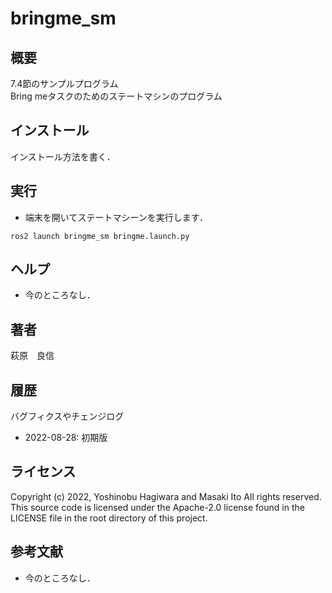 # bringme_sm
## 概要
7.4節のサンプルプログラム  
Bring meタスクのためのステートマシンのプログラム

## インストール
インストール方法を書く．

## 実行
  - 端末を開いてステートマシーンを実行します．
  ```
  ros2 launch bringme_sm bringme.launch.py
  ```

## ヘルプ
- 今のところなし．

## 著者
萩原　良信

## 履歴
バグフィクスやチェンジログ
- 2022-08-28: 初期版

## ライセンス
Copyright (c) 2022, Yoshinobu Hagiwara and Masaki Ito
All rights reserved.
This source code is licensed under the Apache-2.0 license found in the LICENSE file in the root directory of this project.

## 参考文献
- 今のところなし．
